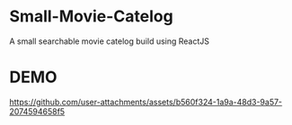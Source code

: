 # Small-Movie-Catelog
A small searchable movie catelog build using ReactJS

# DEMO
https://github.com/user-attachments/assets/b560f324-1a9a-48d3-9a57-2074594658f5


